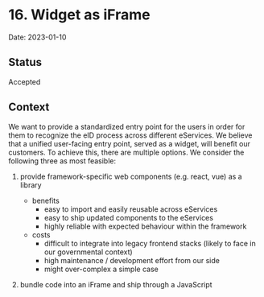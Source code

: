 # 16. Widget as iFrame

Date: 2023-01-10

## Status

Accepted

## Context

We want to provide a standardized entry point for the users in order for them to recognize
the eID process across different eServices. We believe that a unified user-facing entry point, served as a widget,
will benefit our customers. To achieve this, there are multiple options. We consider the following three as most feasible:

1. provide framework-specific web components (e.g. react, vue) as a library

   - benefits
     - easy to import and easily reusable across eServices
     - easy to ship updated components to the eServices
     - highly reliable with expected behaviour within the framework
   - costs
     - difficult to integrate into legacy frontend stacks (likely to face in our governmental context)
     - high maintenance / development effort from our side
     - might over-complex a simple case

2. bundle code into an iFrame and ship through a JavaScript <script> tag

   - benefits
     - low maintenance / development effort from our side, since one solution "fits all"
     - easy to ship updated components to the eServices
     - reliable provision, because JavaScript inside the iframe is running in the context of another page and main page rendering does not block the iFrame rendering
     - no interference with main page’s CSS results in a standardized styling across eServices
     - JavaScript's communication to main page is possible
   - costs
     - customers have to provide width and height values. Otherwise, the browser is rendering nothing
     - clickjacking with iframes is possible, though can be reduced with Content-Security-Policy (in our case frame-ancestor)
     - not responsive by design
     - customers could have a no-iFrame-policy
     - customers with front-end frameworks like react or vue might face extra work due to the script interfering with the virtual DOM
     - iFrame and main page are using the same connection pool, might block the onLoad event

3. prepare HTML and CSS files and ship through a JavaScript <script> tag

   - benefits
     - easy to integrate, since it is the solution with the least amount of dependencies (e.g. no libraries, iFrames, special components)
     - low maintenance effort since one solution "fits all"
     - no specific width and height needed, will adjust within the main page ideally automatically
   - costs
     - main page's CSS will apply for the widget, customers will need to take styling and layout in their own hands
     - users of multiple eServices might see different layouts at each eService
     - testing is difficult, because every eService has different HTML trees and a certain set of CSS rules

## Decision

We choose Option 2 and ship an iFrame through a JavaScript <script> tag,
because it is the simplest and safest way to ensure that the styling of our widget stays
the same across various eServices that might have implemented different front end stacks with different CSS rules.

## Consequences

We provide a specific integration guide where necessary steps, like setting a value for width and height, are stated in detail.
Our iFrame will be served with various security measures like a CSP header, so only domains that are allowed by us will be able to integrate it.
There might be eServices that restrict the usage of iFrames. In our current setup this is not the case and will be dealt with by providing individual solutions if need be.
